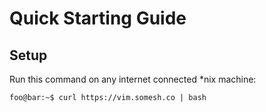 # Quick Starting Guide
## Setup

Run this command on any internet connected *nix machine:

```console
foo@bar:~$ curl https://vim.somesh.co | bash
```